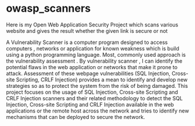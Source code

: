 # owasp_scanners
Here is my Open Web Application Security  Project which scans various website and gives the result whether the given link is secure or not

A Vulnerability Scanner is a computer program designed to access computers , networks or application for known weakness which is build using a python programming language. Most, commonly used approach is the vulnerability assessment . By vulnerability scanner , I can identify the potential flaws in the web application or networks that make it prone to attack. Assessment of these webpage vulnerabilities (SQL Injection, Cross-site Scripting, CRLF Injection) provides a mean to identify and develop new strategies so as to protect the system from the risk of being damaged. This project focuses on the usage of SQL Injection, Cross-site Scripting and CRLF Injection scanners and their related methodology to detect the SQL Injection, Cross-site Scripting and CRLF Injection available in the web applications or the remote host across the network and tries to identify new mechanisms that can be deployed to secure the network.
